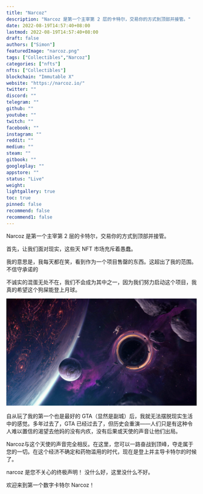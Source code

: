 ```yaml
---
title: "Narcoz"
description: "Narcoz 是第一个主宰第 2 层的卡特尔，交易你的方式到顶部并接管。"
date: 2022-08-19T14:57:40+08:00
lastmod: 2022-08-19T14:57:40+08:00
draft: false
authors: ["Simon"]
featuredImage: "narcoz.png"
tags: ["Collectibles","Narcoz"]
categories: ["nfts"]
nfts: ["Collectibles"]
blockchain: "Immutable X"
website: "https://narcoz.io/"
twitter: ""
discord: ""
telegram: ""
github: ""
youtube: ""
twitch: ""
facebook: ""
instagram: ""
reddit: ""
medium: ""
steam: ""
gitbook: ""
googleplay: ""
appstore: ""
status: "Live"
weight: 
lightgallery: true
toc: true
pinned: false
recommend: false
recommend1: false
---
```

Narcoz 是第一个主宰第 2 层的卡特尔，交易你的方式到顶部并接管。

首先，让我们面对现实，这些天 NFT 市场充斥着愚蠢。

我的意思是，我每天都在笑，看到作为一个项目售罄的东西。这超出了我的范围。不信守承诺的

不诚实的混蛋无处不在，我们不会成为其中之一，因为我们努力启动这个项目，我真的希望这个狗屎能登上月球。

![配图](528a99feac650fbbd04b7f58844f9417.jpeg)

自从玩了我的第一个也是最好的 GTA（显然是副城）后，我就无法摆脱现实生活中的感觉。多年过去了，GTA 已经过去了，但历史会重演——人们只是有这种令人难以置信的渴望去他妈的没有内疚，没有后果或天使的声音让他们出局。

Narcoz与这个天使的声音完全相反。在这里，您可以一路奋战到顶峰，夺走属于您的一切。在这个经济不确定和药物滥用的时代，现在是登上并主导卡特尔的时候了。

narcoz 是您不关心的终极声明！
没什么好，这里没什么不好。

欢迎来到第一个数字卡特尔 Narcoz！